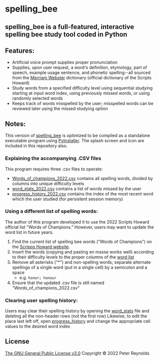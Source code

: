 # spelling_bee
## **spelling_bee** is a full-featured, interactive spelling bee study tool coded in Python 


## Features:
-   Artificial voice prompt supplies proper pronunciation
-   Supplies, upon user request, a word's definition, etymology, part of speech, example usage sentence, and phonetic spelling--all sourced from the [Merriam Webster](https://www.merriam-webster.com/) dictionary (official dictionary of the Scripts Howard)
-   Study words from a specified difficulty level using sequential studying starting at input word index, using previously missed words, or using randomly selected words
-   Keeps track of words misspelled by the user; misspelled words can be reviewed later using the missed studying option


## Notes:
This version of [spelling_bee](/spelling_bee_main.py) is optimized to be compiled as a standalone executable program using [PyInstaller](https://pyinstaller.readthedocs.io/en/stable/).  The splash screen and icon are included in this repository also.

### Explaining the accompanying .CSV files
This program requires three .csv files to operate: 
-   [Words_of_champions_2022.csv](/Words_of_champions_2022.csv) contains all spelling words, divided by columns into unique difficulty levels
-   [word_stats_2022.csv](/word_stats_2022.csv) contains a list of words missed by the user
-   [progress_history_2022.csv](/progress_history_2022.csv) contains the index of the most recent word which the user studied (for persistent session memory)


### Using a different list of spelling words:
The author of this program developed it to use the 2022 Scripts Howard official list "Words of Champions." However, users may want to update the word list in future years.
	
1. Find the current list of spelling bee words ("Words of Champions") on the [Scripps Howard website](https://spellingbee.com/).
2. Insert the words (copying and pasting en masse works well) according to their difficulty levels to the proper columns of the [word list](/Words_of_champions_2022)
3. Remove all asterisks ("*") and non-spelling words; separate alternate spellings of a single word (put in a single cell) by a semicolon and a space
	-   e.g. `honor; honour`
4. Ensure that the updated .csv file is still named "Words_of_champions_2022.csv"

### Clearing user spelling history:
Users may clear their spelling history by opening the [word_stats](/word_stats_2022.csv) file and deleting all the non-header rows (not the first row)
Likewise, to edit the place last left off, open [progress_history](progress_history_2022.csv) and change the appropriate cell values to the desired word index

## License

[The GNU General Public License v3.0](LICENSE) Copyright © 2022 Peter Reynolds
